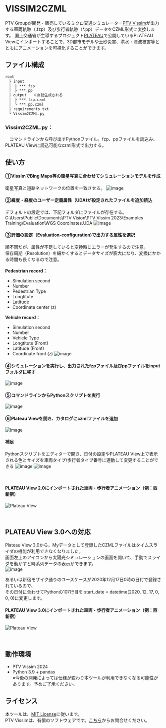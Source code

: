 # VISSIM2CZML

PTV Groupが開発・販売しているミクロ交通シミュレーター[PTV Vissim](https://www.ptvgroup.com/ja/products/ptv-vissim)が出力する車両軌跡（.fzp）及び歩行者軌跡（*.pp）データをCZML形式に変換します。
国土交通省が主導するプロジェクト[PLATEAU](https://www.mlit.go.jp/plateau/)で公開しているPLATEAU Viewにインポートすることで、3D都市モデルや土砂災害、洪水・津波被害等とともにアニメーションを可視化することができます。

## ファイル構成
```txt
root  
　├ input
　│　├ ***.fzp
　│　├ ***.pp
　├ output  	※自動生成される
　│　├ ***.fzp.czml
　│　└ ***.pp.czml
　├ requirements.txt
　└ Vissim2CZML.py
```
### Vissim2CZML.py：  
　コマンドラインから呼び出すPythonファイル。fzp、ppファイルを読込み、PLATEAU Viewに読込可能なczml形式で出力する。 

## 使い方

#### ①VissimでBing Maps等の衛星写真に合わせてシミュレーションモデルを作成
衛星写真と道路ネットワークの位置を一致させる。
![image](https://github.com/MototsuguMiura/VISSIM2CZML/assets/85535019/828e2c88-94db-4ca2-8032-c9371d403a2d)

#### ②緯度・経度のユーザー定義属性（UDA)が設定されたファイルを追加読込
デフォルトの設定では、下記フォルダにファイルが存在する。<br />
C:\Users\Public\Documents\PTV Vision\PTV Vissim 2023\Examples Training\Evaluation\WGS Coordinates.UDA
![image](https://github.com/MototsuguMiura/VISSIM2CZML/assets/85535019/9286bf0e-d5aa-4247-9f98-179d0236e80f)

#### ③評価の設定（Evaluation-configuration)で出力する属性を選択
順不同だが、属性が不足していると変換時にエラーが発生するので注意。<br />
保存周期（Resolution）を細かくするとデータサイズが膨大になり、変換にかかる時間も長くなるので注意。<br /><br />
**Pedestrian record：**
- Simulation second
- Number
- Pedestrian Type
- Longtitute
- Latitude
- Coordinate center (z)

**Vehicle record：**
- Simulation second
- Number
- Vehicle Type
- Longtitute (Front)
- Latitude (Front)
- Coordinate front (z)
![image](https://github.com/MototsuguMiura/VISSIM2CZML/assets/85535019/572acbab-6ff2-4d5e-be0a-3ab05571c0dc)

#### ④シミュレーションを実行し、出力されたfzpファイル及びppファイルをinputフォルダに移す
![image](https://github.com/MototsuguMiura/VISSIM2CZML/assets/85535019/538dcb3b-a4a8-4e73-b758-562315f2fb36)

#### ⑤コマンドラインからPythonスクリプトを実行
![image](https://github.com/MototsuguMiura/VISSIM2CZML/assets/85535019/ff4175a6-c0f2-4be6-8ddd-e6c19110cd58)

#### ⑥Plateau Viewを開き、カタログにczmlファイルを追加
![image](https://github.com/MototsuguMiura/VISSIM2CZML/assets/85535019/1f4432f2-9170-4ef2-b1f5-7e64797485dc)

#### 補足
Pythonスクリプトをエディターで開き、日付の設定やPLATEAU View上で表示される色とサイズを車両タイプ/歩行者タイプ番号に連動して変更することができる
![image](https://github.com/MototsuguMiura/VISSIM2CZML/assets/85535019/acfee348-656e-4f0b-993b-310412c60171)
![image](https://github.com/MototsuguMiura/VISSIM2CZML/assets/85535019/fda62f9f-eeea-49a8-9184-8bca38d88cc7)

<br />

#### PLATEAU View 2.0にインポートされた車両・歩行者アニメーション（例：西新宿）
![Plateau View](https://github.com/MototsuguMiura/VISSIM2CZML/assets/85535019/e6f559c1-64ef-47cd-89d1-5a1362fd3ad4)

<br />

## PLATEAU View 3.0への対応
Plateau View 3.0から、Myデータとして登録したCZMLファイルはタイムスライダの機能が利用できなくなりました。<br />
画面左上のアイコンから太陽光シミュレーションの画面を開いて、手動でスライダを動かすと時系列データの表示ができます。<br />
![image](https://github.com/MototsuguMiura/VISSIM2CZML/assets/85535019/e97371c1-a151-4026-855c-ef72430e7e33)

あるいは新宿モザイク通りのユースケースが2020年12月17日0時の日付で登録されているので、<br />
その日付に合わせてPythonの107行目を start_date = datetime(2020, 12, 17, 0, 0, 0)に変更します。
#### PLATEAU View 3.0にインポートされた車両・歩行者アニメーション（例：西新宿）
![Plateau View](https://github.com/MototsuguMiura/VISSIM2CZML/assets/85535019/728cbef3-eec1-4600-953f-6907315e5482)

<br />

## 動作環境  
- PTV Vissim 2024  
- Python 3.9 + pandas<br />
※今後の開発によっては仕様が変わり本ツールが利用できなくなる可能性があります。予めご了承ください。  


## ライセンス  
本ツールは、[MIT License](https://opensource.org/license/mit/)に従います。<br />
PTV Vissimは、有償のソフトウェアです。[こちら](https://www.ptvgroup.com/ja/contact)からお問合せください。
